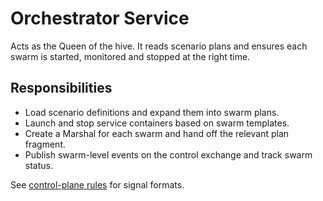 # Orchestrator Service

Acts as the Queen of the hive. It reads scenario plans and ensures each swarm is started, monitored and stopped at the right time.

## Responsibilities
- Load scenario definitions and expand them into swarm plans.
- Launch and stop service containers based on swarm templates.
- Create a Marshal for each swarm and hand off the relevant plan fragment.
- Publish swarm-level events on the control exchange and track swarm status.

See [control-plane rules](../docs/rules/control-plane-rules.md) for signal formats.
